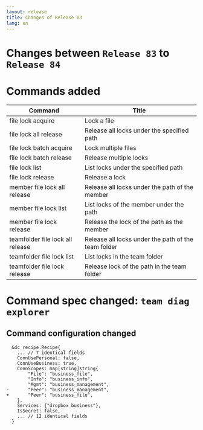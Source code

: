 ```yaml
---
layout: release
title: Changes of Release 83
lang: en
---
```


# Changes between `Release 83` to `Release 84`

# Commands added


| Command                          | Title                                               |
|----------------------------------|-----------------------------------------------------|
| file lock acquire                | Lock a file                                         |
| file lock all release            | Release all locks under the specified path          |
| file lock batch acquire          | Lock multiple files                                 |
| file lock batch release          | Release multiple locks                              |
| file lock list                   | List locks under the specified path                 |
| file lock release                | Release a lock                                      |
| member file lock all release     | Release all locks under the path of the member      |
| member file lock list            | List locks of the member under the path             |
| member file lock release         | Release the lock of the path as the member          |
| teamfolder file lock all release | Release all locks under the path of the team folder |
| teamfolder file lock list        | List locks in the team folder                       |
| teamfolder file lock release     | Release lock of the path in the team folder         |



# Command spec changed: `team diag explorer`



## Command configuration changed


```
  &dc_recipe.Recipe{
  	... // 7 identical fields
  	ConnUsePersonal: false,
  	ConnUseBusiness: true,
  	ConnScopes: map[string]string{
  		"File": "business_file",
  		"Info": "business_info",
  		"Mgmt": "business_management",
- 		"Peer": "business_management",
+ 		"Peer": "business_file",
  	},
  	Services: {"dropbox_business"},
  	IsSecret: false,
  	... // 12 identical fields
  }
```
